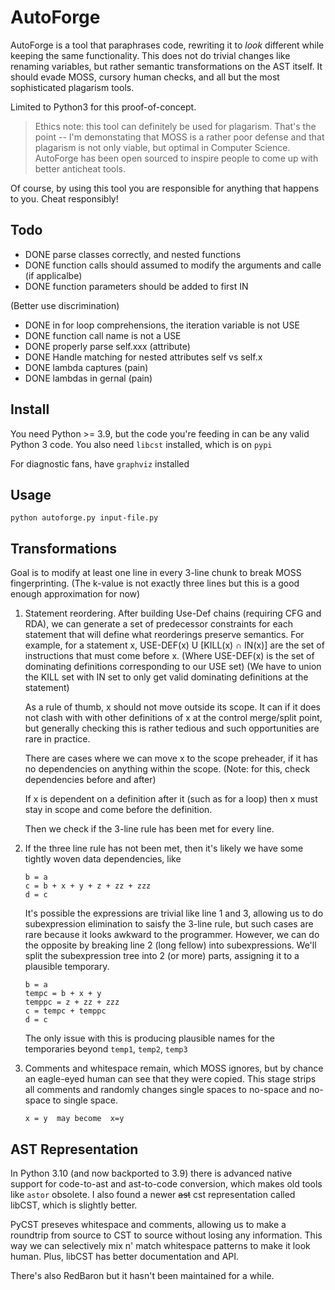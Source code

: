# AutoForge

AutoForge is a tool that paraphrases code, rewriting it to _look_ different while keeping the same functionality. This does not do trivial changes like renaming variables, but rather semantic transformations on the AST itself. It should evade MOSS, cursory human checks, and all but the most sophisticated plagarism tools.

Limited to Python3 for this proof-of-concept.

> Ethics note: this tool can definitely be used for plagarism. That's the point -- I'm demonstating that MOSS is a rather poor defense and that plagarism is not only viable, but optimal in Computer Science. AutoForge has been open sourced to inspire people to come up with better anticheat tools. 

Of course, by using this tool you are responsible for anything that happens to you. Cheat responsibly!


## Todo
- DONE parse classes correctly, and nested functions
- DONE function calls should assumed to modify the arguments and calle (if applicalbe)
- DONE function parameters should be added to first IN

(Better use discrimination)
- DONE in for loop comprehensions, the iteration variable is not USE
- DONE function call name is not a USE
- DONE properly parse self.xxx (attribute)
- DONE Handle matching for nested attributes self vs self.x
- DONE lambda captures (pain)
- DONE lambdas in gernal (pain)

## Install
You need Python >= 3.9, but the code you're feeding in can be any valid Python 3 code. You also need `libcst` installed, which is on `pypi`

For diagnostic fans, have `graphviz` installed

## Usage 

`python autoforge.py input-file.py`

## Transformations

Goal is to modify at least one line in every 3-line chunk to break MOSS fingerprinting. (The k-value is not exactly three lines but this is a good enough approximation for now)

1. Statement reordering. After building Use-Def chains (requiring CFG and RDA), we can generate a set of predecessor constraints for each statement that will define what reorderings preserve semantics. For example, for a statement x, USE-DEF(x) U [KILL(x) ∩ IN(x)] are the set of instructions that must come before x. (Where USE-DEF(x) is the set of dominating definitions corresponding to our USE set) (We have to union the KILL set with IN set to only get valid dominating definitions at the statement)

    As a rule of thumb, x should not move outside its scope. It can if it does not clash with with other definitions of x at the control merge/split point, but generally checking this is rather tedious and such opportunities are rare in practice.
    
    There are cases where we can move x to the scope preheader, if it has no dependencies on anything within the scope. (Note: for this, check dependencies before and after)
    
    If x is dependent on a definition after it (such as for a loop) then x must stay in scope and come before the definition.

    Then we check if the 3-line rule has been met for every line.

2. If the three line rule has not been met, then it's likely we have some tightly woven data dependencies, like
    ```
    b = a
    c = b + x + y + z + zz + zzz
    d = c
    ``` 

    It's possible the expressions are trivial like line 1 and 3, allowing us to do subexpression elimination to saisfy the 3-line rule, but such cases are rare because it looks awkward to the programmer. However, we can do the opposite by breaking line 2 (long fellow) into subexpressions. We'll split the subexpression tree into 2 (or more) parts, assigning it to a plausible temporary.
    
     ```
    b = a
    tempc = b + x + y
    temppc = z + zz + zzz
    c = tempc + temppc
    d = c
    ``` 

    The only issue with this is producing plausible names for the temporaries beyond `temp1`, `temp2`, `temp3`

4. Comments and whitespace remain, which MOSS ignores, but by chance an eagle-eyed human can see that they were copied. This stage strips all comments and randomly changes single spaces to no-space and no-space to single space.

    ```
    x = y  may become  x=y
    ```

## AST Representation
In Python 3.10 (and now backported to 3.9) there is advanced native support for code-to-ast and ast-to-code conversion, which makes old tools like `astor` obsolete. I also found a newer ~~ast~~ cst representation called libCST, which is slightly better.

PyCST preseves whitespace and comments, allowing us to make a roundtrip from source to CST to source without losing any information. This way we can selectively mix n' match whitespace patterns to make it look human. Plus, libCST has better documentation and API. 

There's also RedBaron but it hasn't been maintained for a while.


